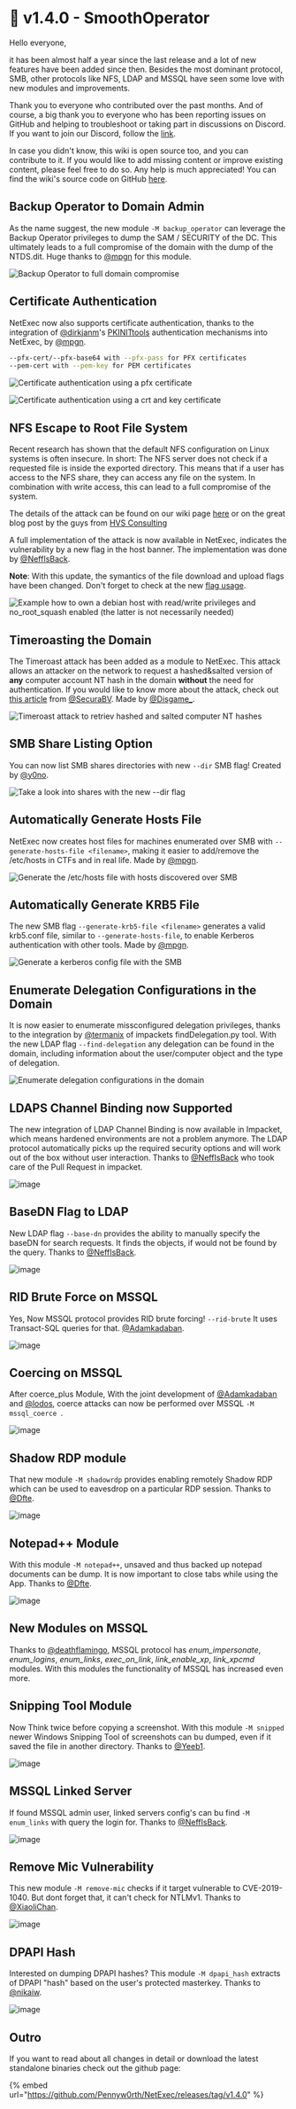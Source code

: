 # 🧈 v1.4.0 - SmoothOperator

Hello everyone, 

it has been almost half a year since the last release and a lot of new features have been added since then. Besides the most dominant protocol, SMB, other protocols like NFS, LDAP and MSSQL have seen some love with new modules and improvements.

Thank you to everyone who contributed over the past months. And of course, a big thank you to everyone who has been reporting issues on GitHub and helping to troubleshoot or taking part in discussions on Discord. If you want to join our Discord, follow the [link](https://discord.gg/pjwUTQzg8R).

In case you didn't know, this wiki is open source too, and you can contribute to it. If you would like to add missing content or improve existing content, please feel free to do so. Any help is much appreciated! You can find the wiki's source code on GitHub [here](https://github.com/Pennyw0rth/NetExec-Wiki).

## Backup Operator to Domain Admin

As the name suggest, the new module `-M backup_operator` can leverage the Backup Operator privileges to dump the SAM / SECURITY of the DC. This ultimately leads to a full compromise of the domain with the dump of the NTDS.dit. Huge thanks to [@mpgn](https://x.com/mpgn_x64) for this module.

![Backup Operator to full domain compromise](https://github.com/user-attachments/assets/bce85c5a-ffb1-4b17-9d02-acd76b4d51cd)

## Certificate Authentication

NetExec now also supports certificate authentication, thanks to the integration of [@dirkjanm](https://x.com/_dirkjan)'s [PKINITtools](https://github.com/dirkjanm/PKINITtools) authentication mechanisms into NetExec, by [@mpgn](https://x.com/mpgn_x64).

```bash
--pfx-cert/--pfx-base64 with --pfx-pass for PFX certificates
--pem-cert with --pem-key for PEM certificates
```
![Certificate authentication using a pfx certificate](https://github.com/user-attachments/assets/c758b9bc-a587-4ced-84ec-453af69ae90c)

![Certificate authentication using a crt and key certificate](https://github.com/user-attachments/assets/90558bd8-3f81-428e-afb3-97719e7aa231)

## NFS Escape to Root File System

Recent research has shown that the default NFS configuration on Linux systems is often insecure. In short: The NFS server does not check if a requested file is inside the exported directory. This means that if a user has access to the NFS share, they can access any file on the system. In combination with write access, this can lead to a full compromise of the system.

The details of the attack can be found on our wiki page [here](../nfs-protocol/escape-to-root-file-system.md) or on the great blog post by the guys from [HVS Consulting](https://www.hvs-consulting.de/en/blog/nfs-security-identifying-and-exploiting-misconfigurations)

A full implementation of the attack is now available in NetExec, indicates the vulnerability by a new flag in the host banner. The implementation was done by [@NeffIsBack](https://x.com/al3x\_n3ff).

**Note**: With this update, the symantics of the file download and upload flags have been changed. Don't forget to check at the new [flag usage](../nfs-protocol/Download-and-Upload-Files.md).

![Example how to own a debian host with read/write privileges and no_root_squash enabled (the latter is not necessarily needed)](https://github.com/user-attachments/assets/2c2a0f98-3493-42bb-bc26-234836b722f1)

## Timeroasting the Domain

The Timeroast attack has been added as a module to NetExec. This attack allows an attacker on the network to request a hashed&salted version of **any** computer account NT hash in the domain **without** the need for authentication. If you would like to know more about the attack, check out [this article](chrome-extension://oemmndcbldboiebfnladdacbdfmadadm/https://www.secura.com/uploads/whitepapers/Secura-WP-Timeroasting-v3.pdf) from [@SecuraBV](https://x.com/SecuraBV). Made by [@Disgame_](https://x.com/Disgame_).

![Timeroast attack to retriev hashed and salted computer NT hashes](https://github.com/user-attachments/assets/391199264-53d5be8c-4087-45c0-a582-d4cd53416fb6)

## SMB Share Listing Option

You can now list SMB shares directories with new `--dir` SMB flag! Created by [@y0no](https://github.com/y0no).

![Take a look into shares with the new --dir flag](https://github.com/user-attachments/assets/8ef5d270-0b86-4cf8-acee-f4ae370e59e7)

## Automatically Generate Hosts File

NetExec now creates host files for machines enumerated over SMB with `--generate-hosts-file <filename>`, making it easier to add/remove the /etc/hosts in CTFs and in real life. Made by [@mpgn](https://x.com/mpgn_x64).

![Generate the /etc/hosts file with hosts discovered over SMB](https://github.com/user-attachments/assets/ffe68e1f-ea15-4ecc-86b3-abc059064691)

## Automatically Generate KRB5 File

The new SMB flag `--generate-krb5-file <filename>` generates a valid krb5.conf file, similar to `--generate-hosts-file`, to enable Kerberos authentication with other tools. Made by [@mpgn](https://x.com/mpgn_x64).

![Generate a kerberos config file with the SMB](https://github.com/user-attachments/assets/e0655094-72fd-42d0-b9b9-8bceef049a8c)

## Enumerate Delegation Configurations in the Domain

It is now easier to enumerate missconfigured delegation privileges, thanks to the integration by [@termanix](https://github.com/termanix) of impackets findDelegation.py tool. With the new LDAP flag `--find-delegation` any delegation can be found in the domain, including information about the user/computer object and the type of delegation.

![Enumerate delegation configurations in the domain](https://github.com/user-attachments/assets/be853996-137e-4ff2-b46a-0956a208e86d)

## LDAPS Channel Binding now Supported

The new integration of LDAP Channel Binding is now available in Impacket, which means hardened environments are not a problem anymore. The LDAP protocol automatically picks up the required security options and will work out of the box without user interaction. Thanks to [@NeffIsBack](https://x.com/al3x\_n3ff) who took care of the Pull Request in impacket.

![image](https://github.com/user-attachments/assets/3dcb9ff0-e0b6-4df5-b643-3bd662182915)

## BaseDN Flag to LDAP

New LDAP flag `--base-dn` provides the ability to manually specify the baseDN for search requests. It finds the objects, if would not be found by the query. Thanks to [@NeffIsBack](https://x.com/al3x\_n3ff).

![image](https://github.com/user-attachments/assets/e5c7de03-464c-4fd9-9d8d-8d1206da7f39)

## RID Brute Force on MSSQL

Yes, Now MSSQL protocol provides RID brute forcing! `--rid-brute` It uses Transact-SQL queries for that. [@Adamkadaban](https://github.com/Adamkadaban).

![image](https://github.com/user-attachments/assets/6ee1749b-650c-420b-aa5c-76009847035f)

## Coercing on MSSQL

After coerce_plus Module, With the joint development of [@Adamkadaban](https://github.com/Adamkadaban) and [@lodos](https://github.com/lodos2005), coerce attacks can now be performed over MSSQL `-M mssql_coerce `.

![image](https://github.com/user-attachments/assets/272c2b13-53a2-436c-afdc-1a82152ced82)

## Shadow RDP module

That new module `-M shadowrdp` provides enabling remotely Shadow RDP which can be used to eavesdrop on a particular RDP session. Thanks to [@Dfte](https://x.com/Defte_).

![image](https://github.com/user-attachments/assets/0cf2a863-baf5-4df5-9113-99ae029abc38)

## Notepad++ Module

With this module `-M notepad++`, unsaved and thus backed up notepad documents can be dump. It is now important to close tabs while using the App. Thanks to [@Dfte](https://x.com/Defte_).

![image](https://github.com/user-attachments/assets/462b4dc3-1d7e-4fca-9292-04e4e4c39156)

## New Modules on MSSQL

Thanks to [@deathflamingo](https://github.com/deathflamingo), MSSQL protocol has *enum_impersonate*, *enum_logins*, *enum_links*, *exec_on_link*, *link_enable_xp*, *link_xpcmd* modules. With this modules the functionality of MSSQL has increased even more.

## Snipping Tool Module

Now Think twice before copying a screenshot. With this module `-M snipped` newer Windows Snipping Tool of screenshots can bu dumped,  even if it saved the file in another directory. Thanks to [@Yeeb1](https://x.com/Yeeb_).

![image](https://github.com/user-attachments/assets/9bf30f52-ee93-4d68-9fc4-17fe8dcd23cb)

## MSSQL Linked Server

If found MSSQL admin user, linked servers config's can bu find `-M enum_links` with query the login for. Thanks to [@NeffIsBack](https://x.com/al3x\_n3ff).

![image](https://github.com/user-attachments/assets/43ad4bcf-0e19-42d2-9cf5-a69f804b4f32)

## Remove Mic Vulnerability

This new module `-M remove-mic` checks if it target vulnerable to CVE-2019-1040. But dont forget that, it can't check for NTLMv1. Thanks to [@XiaoliChan](https://x.com/Memory_before).

![image](https://github.com/user-attachments/assets/e34cacc8-6601-4039-ba8d-b9739fe7fa3a)

## DPAPI Hash

Interested on dumping DPAPI hashes? This module `-M dpapi_hash` extracts of DPAPI "hash" based on the user's protected masterkey. Thanks to [@nikaiw](https://github.com/nikaiw).

![image](https://github.com/user-attachments/assets/af676b4a-aadc-40f5-b8d5-cf1521d35281)

## Outro
If you want to read about all changes in detail or download the latest standalone binaries check out the github page:

{% embed url="https://github.com/Pennyw0rth/NetExec/releases/tag/v1.4.0" %}
